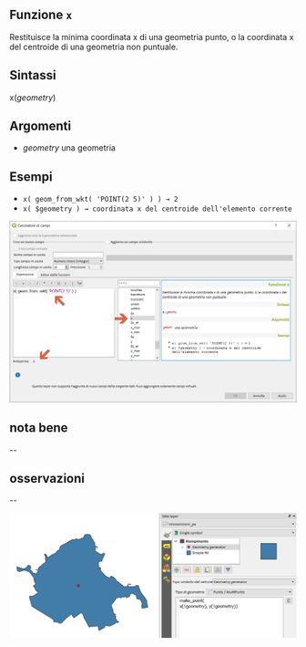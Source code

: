 ## Funzione `x`

Restituisce la minima coordinata x di una geometria punto, o la coordinata x del centroide di una geometria non puntuale.

## Sintassi

x(_geometry_)

## Argomenti

* _geometry_ una geometria

## Esempi

* `x( geom_from_wkt( 'POINT(2 5)' ) ) → 2`
* `x( $geometry ) → coordinata x del centroide dell'elemento corrente`

<img src="/img/geometria/x/x1.png">

## nota bene

--

## osservazioni

--

<img src="/img/geometria/x/x2.png">